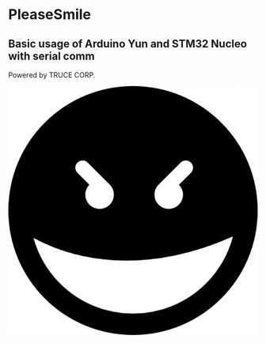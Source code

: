 # PleaseSmile #
## Basic usage of Arduino Yun and STM32 Nucleo with serial comm ##
Powered by TRUCE CORP.

![Alt text](logo.jpeg?raw=true "yey")
